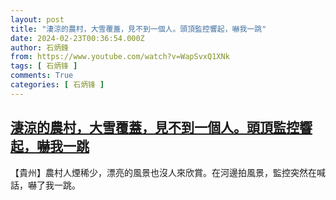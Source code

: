```yaml
---
layout: post
title: "淒涼的農村，大雪覆蓋，見不到一個人。頭頂監控響起，嚇我一跳"
date: 2024-02-23T00:36:54.000Z
author: 石炳鋒
from: https://www.youtube.com/watch?v=WapSvxQ1XNk
tags: [ 石炳锋 ]
comments: True
categories: [ 石炳锋 ]
---
```

<!--1708648614000-->
[淒涼的農村，大雪覆蓋，見不到一個人。頭頂監控響起，嚇我一跳](https://www.youtube.com/watch?v=WapSvxQ1XNk)
------

<div>
【貴州】農村人煙稀少，漂亮的風景也沒人來欣賞。在河邊拍風景，監控突然在喊話，嚇了我一跳。
</div>
